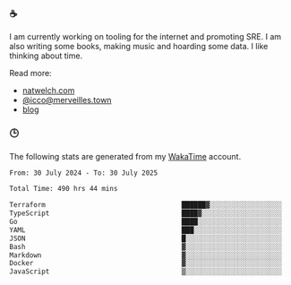 ### ☕

I am currently working on tooling for the internet and promoting SRE. I am also writing some books, making music and hoarding some data. I like thinking about time.

Read more:

 - [natwelch.com](https://natwelch.com)
 - [@icco@merveilles.town](https://merveilles.town/@icco)
 - [blog](https://writing.natwelch.com)

### 🕒

The following stats are generated from my [WakaTime](https://wakatime.com/@icco) account.

<!--START_SECTION:waka-->

```txt
From: 30 July 2024 - To: 30 July 2025

Total Time: 490 hrs 44 mins

Terraform                                  ██████▓░░░░░░░░░░░░░░░░░░   26.27 %
TypeScript                                 ████▓░░░░░░░░░░░░░░░░░░░░   19.12 %
Go                                         ████░░░░░░░░░░░░░░░░░░░░░   16.12 %
YAML                                       ███░░░░░░░░░░░░░░░░░░░░░░   11.45 %
JSON                                       █░░░░░░░░░░░░░░░░░░░░░░░░   04.45 %
Bash                                       ▓░░░░░░░░░░░░░░░░░░░░░░░░   03.20 %
Markdown                                   ▓░░░░░░░░░░░░░░░░░░░░░░░░   02.92 %
Docker                                     ▓░░░░░░░░░░░░░░░░░░░░░░░░   02.36 %
JavaScript                                 ▒░░░░░░░░░░░░░░░░░░░░░░░░   01.90 %
```

<!--END_SECTION:waka-->
